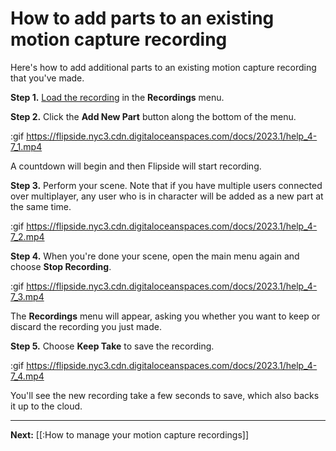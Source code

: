 # How to add parts to an existing motion capture recording

Here's how to add additional parts to an existing motion capture recording that you've made.

**Step 1.** [Load the recording](/docs/2023.2/studio/how-tos/how-to-watch-a-motion-capture-recording) in the **Recordings** menu.

**Step 2.** Click the **Add New Part** button along the bottom of the menu.

:gif https://flipside.nyc3.cdn.digitaloceanspaces.com/docs/2023.1/help_4-7_1.mp4

A countdown will begin and then Flipside will start recording.

**Step 3.** Perform your scene. Note that if you have multiple users connected over multiplayer, any user who is in character will be added as a new part at the same time.

:gif https://flipside.nyc3.cdn.digitaloceanspaces.com/docs/2023.1/help_4-7_2.mp4

**Step 4.** When you're done your scene, open the main menu again and choose **Stop Recording**.

:gif https://flipside.nyc3.cdn.digitaloceanspaces.com/docs/2023.1/help_4-7_3.mp4

The **Recordings** menu will appear, asking you whether you want to keep or discard the recording you just made.

**Step 5.** Choose **Keep Take** to save the recording.

:gif https://flipside.nyc3.cdn.digitaloceanspaces.com/docs/2023.1/help_4-7_4.mp4

You'll see the new recording take a few seconds to save, which also backs it up to the cloud. 

---

**Next:** [[:How to manage your motion capture recordings]]
